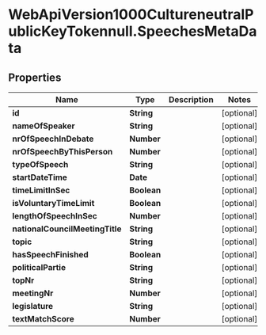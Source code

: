 # WebApiVersion1000CultureneutralPublicKeyTokennull.SpeechesMetaData

## Properties

Name | Type | Description | Notes
------------ | ------------- | ------------- | -------------
**id** | **String** |  | [optional] 
**nameOfSpeaker** | **String** |  | [optional] 
**nrOfSpeechInDebate** | **Number** |  | [optional] 
**nrOfSpeechByThisPerson** | **Number** |  | [optional] 
**typeOfSpeech** | **String** |  | [optional] 
**startDateTime** | **Date** |  | [optional] 
**timeLimitInSec** | **Boolean** |  | [optional] 
**isVoluntaryTimeLimit** | **Boolean** |  | [optional] 
**lengthOfSpeechInSec** | **Number** |  | [optional] 
**nationalCouncilMeetingTitle** | **String** |  | [optional] 
**topic** | **String** |  | [optional] 
**hasSpeechFinished** | **Boolean** |  | [optional] 
**politicalPartie** | **String** |  | [optional] 
**topNr** | **String** |  | [optional] 
**meetingNr** | **Number** |  | [optional] 
**legislature** | **String** |  | [optional] 
**textMatchScore** | **Number** |  | [optional] 


